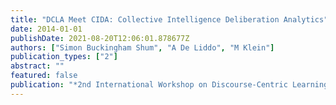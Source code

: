 ```yaml
---
title: "DCLA Meet CIDA: Collective Intelligence Deliberation Analytics"
date: 2014-01-01
publishDate: 2021-08-20T12:06:01.878677Z
authors: ["Simon Buckingham Shum", "A De Liddo", "M Klein"]
publication_types: ["2"]
abstract: ""
featured: false
publication: "*2nd International Workshop on Discourse-Centric Learning Analytics, LAK14 łdots*"
---
```


